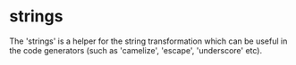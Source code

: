 strings
=======

The 'strings' is a helper for the string transformation which can be useful in the code generators (such as 'camelize', 'escape', 'underscore' etc).
